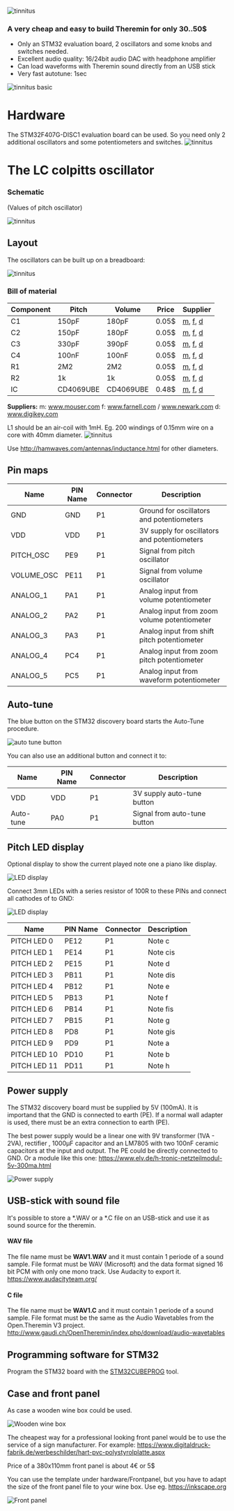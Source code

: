 ![tinnitus](pics/tinnitus_logo.png "logo")

### A very cheap and easy to build Theremin for only 30..50$

* Only an STM32 evaluation board, 2 oscillators and some knobs and switches needed.
* Excellent audio quality: 16/24bit audio DAC with headphone amplifier
* Can load waveforms with Theremin sound directly from an USB stick
* Very fast autotune: 1sec


![tinnitus basic](pics/tinnitus_basic.png "tinnitus basic")

# Hardware
The STM32F407G-DISC1 evaluation board can be used.
So you need only 2 additional oscillators and some potentiometers and switches.
![tinnitus](pics/system.png "System tinnitus theremin")

# The LC colpitts oscillator

### Schematic
(Values of pitch oscillator)

![tinnitus](pics/tinnitus_osc_sch.png "tinnitus oscillator schematic")

## Layout
The oscillators can be built up on a breadboard:

![tinnitus](pics/tinnitus_osc_pcb_thd.png "tinnitus oscillator built on a breadboard")

### Bill of material
| Component     | Pitch        | Volume       | Price | Supplier   |
| ------------- | ------------ | ------------ | ----- | ---------- |
| C1            | 150pF         | 180pF        | 0.05$ | [m](http://www.mouser.com), [f](http://www.farnell.com), [d](http://www.digikey.com) |
| C2            | 150pF        | 180pF        | 0.05$ | [m](http://www.mouser.com), [f](http://www.farnell.com), [d](http://www.digikey.com) |
| C3            | 330pF        | 390pF        | 0.05$ | [m](http://www.mouser.com), [f](http://www.farnell.com), [d](http://www.digikey.com) |
| C4            | 100nF        | 100nF        | 0.05$ | [m](http://www.mouser.com), [f](http://www.farnell.com), [d](http://www.digikey.com) |
| R1            | 2M2          | 2M2          | 0.05$ | [m](http://www.mouser.com), [f](http://www.farnell.com), [d](http://www.digikey.com) |
| R2            | 1k           | 1k           | 0.05$ | [m](http://www.mouser.com), [f](http://www.farnell.com), [d](http://www.digikey.com) |
| IC            | CD4069UBE | CD4069UBE | 0.48$ | [m](http://www.mouser.com), [f](http://www.farnell.com), [d](http://www.digikey.com) |

**Suppliers:**
m: www.mouser.com
f: www.farnell.com / www.newark.com
d: www.digikey.com

L1 should be an air-coil with 1mH. Eg. 200 windings of 0.15mm wire on a core with 40mm diameter.
![tinnitus](pics/aircoil.png "tinnitus air coild")

Use http://hamwaves.com/antennas/inductance.html for other diameters.




## Pin maps

| Name       | PIN Name | Connector | Description                                    |
| ---------- | -------- | --------- | ---------------------------------------------- |
| GND        | GND      | P1        | Ground for oscillators and potentiometers      |
| VDD        | VDD      | P1        | 3V supply for oscillators and potentiometers   |
| PITCH_OSC  | PE9      | P1        | Signal from pitch oscillator                   |
| VOLUME_OSC | PE11     | P1        | Signal from volume oscillator                  |
| ANALOG_1   | PA1      | P1        | Analog input from volume potentiometer         |
| ANALOG_2   | PA2      | P1        | Analog input from zoom volume potentiometer    |
| ANALOG_3   | PA3      | P1        | Analog input from shift pitch potentiometer    |
| ANALOG_4   | PC4      | P1        | Analog input from zoom pitch potentiometer     |
| ANALOG_5   | PC5      | P1        | Analog input from waveform potentiometer       |



## Auto-tune
The blue button on the STM32 discovery board starts the Auto-Tune procedure.

![auto tune button](pics/auto_tune.png "auto tune")

You can also use an additional button and connect it to:

| Name       | PIN Name | Connector | Description                   |
| ---------- | -------- | --------- | ----------------------------- |
| VDD        | VDD      | P1        | 3V supply auto-tune button    |
| Auto-tune  | PA0      | P1        | Signal from auto-tune button  |

## Pitch LED display
Optional display to show the current played note one a piano like display.

![LED display](pics/led_display.png "LED display")

Connect 3mm LEDs with a series resistor of 100R to these PINs and connect all
cathodes of to GND:

![LED display](pics/leds.png "LED display")

| Name         | PIN Name | Connector | Description                                    |
| ------------ | -------- | --------- | ------------------------ |
| PITCH LED 0  | PE12     | P1        | Note c                   |
| PITCH LED 1  | PE14     | P1        | Note cis                 |
| PITCH LED 2  | PE15     | P1        | Note d                   |
| PITCH LED 3  | PB11     | P1        | Note dis                 |
| PITCH LED 4  | PB12     | P1        | Note e                   |
| PITCH LED 5  | PB13     | P1        | Note f                   |
| PITCH LED 6  | PB14     | P1        | Note fis                 |
| PITCH LED 7  | PB15     | P1        | Note g                   |
| PITCH LED 8  | PD8      | P1        | Note gis                 |
| PITCH LED 9  | PD9      | P1        | Note a                   |
| PITCH LED 10 | PD10     | P1        | Note b                   |
| PITCH LED 11 | PD11     | P1        | Note h                   |


## Power supply
The STM32 discovery board must be supplied by 5V (100mA). It is importand that the GND is connected to earth (PE). If a normal wall adapter is used, there must be an extra connection to earth (PE).

The best power supply would be a linear one with 9V transformer (1VA - 2VA), rectifier , 1000µF capacitor and an LM7805 with two 100nF ceramic capacitors at the input and output. The PE could be directly connected to GND. Or a module like this one: https://www.elv.de/h-tronic-netzteilmodul-5v-300ma.html

![Power supply](pics/power_supply.png "power supply")



## USB-stick with sound file
It's possible to store a \*.WAV or a \*.C file on an USB-stick and use it as sound source for the theremin.
#### WAV file
The file name must be **WAV1.WAV** and it must contain 1 periode of a sound sample. File format must be WAV (Microsoft) and the data format signed 16 bit PCM with only one mono track. Use Audacity to export it. https://www.audacityteam.org/ 
#### C file
The file name must be **WAV1.C** and it must contain 1 periode of a sound sample. File format must be the same as the Audio Wavetables from the Open.Theremin V3 project. http://www.gaudi.ch/OpenTheremin/index.php/download/audio-wavetables 


## Programming software for STM32
Program the STM32 board with the [STM32CUBEPROG](http://www.st.com/content/st_com/en/products/development-tools/software-development-tools/stm32-software-development-tools/stm32-programmers/stm32cubeprog.html) tool.

## Case and front panel
As case a wooden wine box could be used.

![Wooden wine box](pics/wine_box.jpg "Wooden wine box")

The cheapest way for a professional looking front panel would be to use the service of a sign manufacturer. For example:
https://www.digitaldruck-fabrik.de/werbeschilder/hart-pvc-polystyrolplatte.aspx

Price of a 380x110mm front panel is about 4€ or 5$

You can use the template under hardware/Frontpanel, but you have to adapt the size of the front panel file to your wine box. Use eg. https://inkscape.org

![Front panel](pics/frontpanel.png "Front panel")

